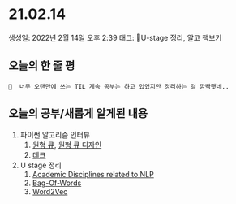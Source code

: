 # 21.02.14

생성일: 2022년 2월 14일 오후 2:39
태그: U-stage 정리, 알고 책보기

## 오늘의 한 줄 평

```
📌  너무 오랜만에 쓰는 TIL 계속 공부는 하고 있었지만 정리하는 걸 깜빡햇네..
```

## 오늘의 공부/새롭게 알게된 내용

1. 파이썬 알고리즘 인터뷰
    1. [원형 큐](https://www.notion.so/Circular-Queue-d660df6d95964b419fdabbc5ae807883), [원형 큐 디자인](https://www.notion.so/f06bd5b847d44945af94a69c411dfa91)
    2. [데크](https://www.notion.so/Deque-9fadfa84820547318bf3605d3627ac5b)
2. U stage 정리
    1. [Academic Disciplines related to NLP](https://www.notion.so/Academic-Disciplines-related-to-NLP-2ca3e570ad15440da14c600aa7566ca4)
    2. [Bag-Of-Words](https://www.notion.so/Bag-of-Words-6645ff4be1c34c4c8c639d9d5a292bea)
    3. [Word2Vec](https://www.notion.so/Word2Vec-acf167cde4614e56bcae393daac8946f)